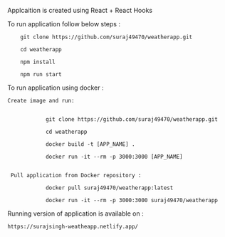 Applcaition is created using React + React Hooks


To run application follow below steps :


        git clone https://github.com/suraj49470/weatherapp.git
        
        cd weatherapp
        
        npm install
        
        npm run start


To run application using docker :


    Create image and run:


                git clone https://github.com/suraj49470/weatherapp.git
        
                cd weatherapp

                docker build -t [APP_NAME] .

                docker run -it --rm -p 3000:3000 [APP_NAME]
        

     Pull application from Docker repository :

                docker pull suraj49470/weatherapp:latest

                docker run -it --rm -p 3000:3000 suraj49470/weatherapp







Running version of application is available on :

    https://surajsingh-weatheapp.netlify.app/
